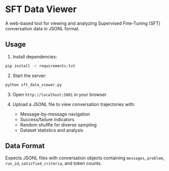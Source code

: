 # SFT Data Viewer

A web-based tool for viewing and analyzing Supervised Fine-Tuning (SFT) conversation data in JSONL format.

## Usage

1. Install dependencies:
```bash
pip install -r requirements.txt
```

2. Start the server:
```bash
python sft_data_viewer.py
```

3. Open `http://localhost:5001` in your browser

4. Upload a JSONL file to view conversation trajectories with:
   - Message-by-message navigation
   - Success/failure indicators  
   - Random shuffle for diverse sampling
   - Dataset statistics and analysis

## Data Format

Expects JSONL files with conversation objects containing `messages`, `problem`, `run_id`, `satisfied_criteria`, and token counts.
